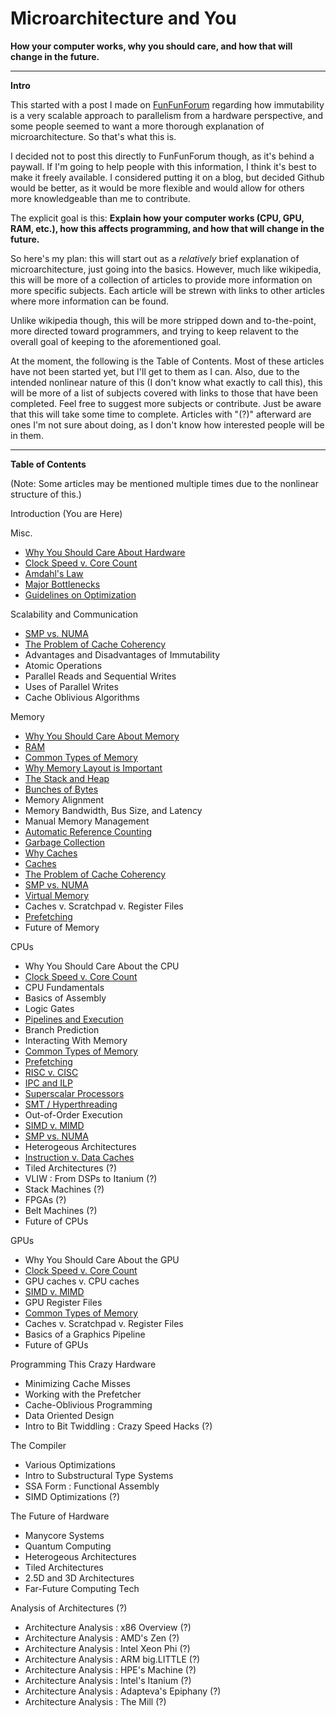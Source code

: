 # Microarchitecture and You
**How your computer works, why you should care, and how that will change in the future.**


___
**Intro**

This started with a post I made on [FunFunForum](https://www.funfunforum.com) regarding how immutability is a very scalable approach to parallelism from a hardware perspective, and some people seemed to want a more thorough explanation of microarchitecture. So that's what this is.

I decided not to post this directly to FunFunForum though, as it's behind a paywall. If I'm going to help people with this information, I think it's best to make it freely available. I considered putting it on a blog, but decided Github would be better, as it would be more flexible and would allow for others more knowledgeable than me to contribute.

The explicit goal is this: **Explain how your computer works (CPU, GPU, RAM, etc.), how this affects programming, and how that will change in the future.**

So here's my plan: this will start out as a *relatively* brief explanation of microarchitecture, just going into the basics. However, much like wikipedia, this will be more of a collection of articles to provide more information on more specific subjects. Each article will be strewn with links to other articles where more information can be found.

Unlike wikipedia though, this will be more stripped down and to-the-point, more directed toward programmers, and trying to keep relavent to the overall goal of keeping to the aforementioned goal.

At the moment, the following is the Table of Contents. Most of these articles have not been started yet, but I'll get to them as I can. Also, due to the intended nonlinear nature of this (I don't know what exactly to call this), this will be more of a list of subjects covered with links to those that have been completed. Feel free to suggest more subjects or contribute. Just be aware that this will take some time to complete. Articles with "(?)" afterward are ones I'm not sure about doing, as I don't know how interested people will be in them.

---
**Table of Contents**

(Note: Some articles may be mentioned multiple times due to the nonlinear structure of this.)

Introduction (You are Here)

Misc.
  * [Why You Should Care About Hardware](text/Misc/whyyoushouldcareabouthardware.md)
  * [Clock Speed v. Core Count](text/Misc/clockvcores.md)
  * [Amdahl's Law](text/Misc/amdahl.md)
  * [Major Bottlenecks](text/Misc/majorbottlenecks.md)
  * [Guidelines on Optimization](text/Misc/optimization.md)

Scalability and Communication
  * [SMP vs. NUMA](text/System/smpnuma.md)
  * [The Problem of Cache Coherency](text/Memory/cachecoherency.md)
  * Advantages and Disadvantages of Immutability
  * Atomic Operations
  * Parallel Reads and Sequential Writes
  * Uses of Parallel Writes
  * Cache Oblivious Algorithms

Memory
  * [Why You Should Care About Memory](text/Memory/whyyoushouldcareaboutmemory.md)
  * [RAM](text/Memory/ram.md)
  * [Common Types of Memory](text/Memory/commonmemory.md)
  * [Why Memory Layout is Important](text/Memory/layout.md)
  * [The Stack and Heap](text/Memory/stacksandheaps.md)
  * [Bunches of Bytes](text/Memory/bunchesofbytes.md)
  * Memory Alignment
  * Memory Bandwidth, Bus Size, and Latency
  * Manual Memory Management
  * [Automatic Reference Counting](text/Programming/ReferenceCounting.md)
  * [Garbage Collection](text/Programming/GarbageCollection.md)
  * [Why Caches](text/Memory/whycaches.md)
  * [Caches](text/Memory/caches.md)
  * [The Problem of Cache Coherency](text/Memory/cachecoherency.md)
  * [SMP vs. NUMA](text/System/smpnuma.md)
  * [Virtual Memory](text/Memory/virtualmem.md)
  * Caches v. Scratchpad v. Register Files
  * [Prefetching](text/Memory/prefetch.md)
  * Future of Memory

CPUs
  * Why You Should Care About the CPU
  * [Clock Speed v. Core Count](text/Misc/clockvcores.md)
  * CPU Fundamentals
  * Basics of Assembly
  * Logic Gates
  * [Pipelines and Execution](text/CPU/pipelines.md)
  * Branch Prediction
  * Interacting With Memory
  * [Common Types of Memory](text/Memory/commonmemory.md)
  * [Prefetching](text/Memory/prefetch.md)
  * [RISC v. CISC](text/CPU/riscvcisc.md)
  * [IPC and ILP](text/CPU/ipcandilp.md)
  * [Superscalar Processors](text/CPU/superscalar.md)
  * [SMT / Hyperthreading](text/CPU/smtandhyperthreading.md)
  * Out-of-Order Execution
  * [SIMD v. MIMD](text/CPU/simdvmimd.md)
  * [SMP vs. NUMA](text/System/smpnuma.md)
  * Heterogeous Architectures
  * [Instruction v. Data Caches](text/Memory/instructiondatacaches.md)
  * Tiled Architectures (?)
  * VLIW : From DSPs to Itanium (?)
  * Stack Machines (?)
  * FPGAs (?)
  * Belt Machines (?)
  * Future of CPUs

GPUs
  * Why You Should Care About the GPU
  * [Clock Speed v. Core Count](text/Misc/clockvcores.md)
  * GPU caches v. CPU caches
  * [SIMD v. MIMD](text/CPU/simdvmimd.md)
  * GPU Register Files
  * [Common Types of Memory](text/Memory/commonmemory.md)
  * Caches v. Scratchpad v. Register Files
  * Basics of a Graphics Pipeline
  * Future of GPUs

Programming This Crazy Hardware
  * Minimizing Cache Misses
  * Working with the Prefetcher
  * Cache-Oblivious Programming
  * Data Oriented Design
  * Intro to Bit Twiddling : Crazy Speed Hacks (?)

The Compiler
  * Various Optimizations
  * Intro to Substructural Type Systems
  * SSA Form : Functional Assembly
  * SIMD Optimizations (?)

The Future of Hardware
  * Manycore Systems
  * Quantum Computing
  * Heterogeous Architectures
  * Tiled Architectures
  * 2.5D and 3D Architectures
  * Far-Future Computing Tech

Analysis of Architectures (?)
  * Architecture Analysis : x86 Overview (?)
  * Architecture Analysis : AMD's Zen (?)
  * Architecture Analysis : Intel Xeon Phi (?)
  * Architecture Analysis : ARM big.LITTLE (?)
  * Architecture Analysis : HPE's Machine (?)
  * Architecture Analysis : Intel's Itanium (?)
  * Architecture Analysis : Adapteva's Epiphany (?)
  * Architecture Analysis : The Mill (?)

